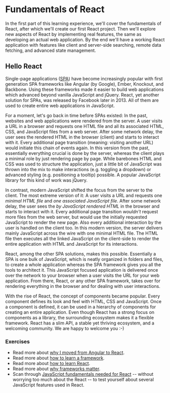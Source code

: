# Fundamentals of React

In the first part of this learning experience, we'll cover the fundamentals of React, after which we'll create our first React project. Then we'll explore new aspects of React by implementing real features, the same as developing an actual web application. By the end we'll have a working React application with features like client and server-side searching, remote data fetching, and advanced state management.

## Hello React

Single-page applications ([SPA](https://en.wikipedia.org/wiki/Single-page_application)) have become increasingly popular with first generation SPA frameworks like Angular (by Google), Ember, Knockout, and Backbone. Using these frameworks made it easier to build web applications which advanced beyond vanilla JavaScript and jQuery. React, yet another solution for SPAs, was released by Facebook later in 2013. All of them are used to create entire web applications in JavaScript.

For a moment, let's go back in time before SPAs existed: In the past, websites and web applications were rendered from the server. A user visits a URL in a browser and requests one HTML file and all its associated HTML, CSS, and JavaScript files from a web server. After some network delay, the user sees the rendered HTML in the browser (client) and starts to interact with it. Every additional page transition (meaning: visiting another URL) would initiate this chain of events again. In this version from the past, essentially everything crucial is done by the server, whereas the client plays a minimal role by just rendering page by page. While barebones HTML and CSS was used to structure the application, just a little bit of JavaScript was thrown into the mix to make interactions (e.g. toggling a dropdown) or advanced styling (e.g. positioning a tooltip) possible. A popular JavaScript library for this kind of work was jQuery.

In contrast, modern JavaScript shifted the focus from the server to the client. The most extreme version of it: A user visits a URL and requests one *minimal HTML file* and *one associated JavaScript file*. After some network delay, the user sees the *by JavaScript rendered HTML* in the browser and starts to interact with it. Every additional page transition *wouldn't* request more files from the web server, but would use the initially requested JavaScript to render the new page. Also every additional interaction by the user is handled on the client too. In this modern version, the server delivers mainly JavaScript across the wire with one minimal HTML file. The HTML file then executes all the linked JavaScript on the client-side to render the entire application with HTML and JavaScript for its interactions.

React, among the other SPA solutions, makes this possible. Essentially a SPA is one bulk of JavaScript, which is neatly organized in folders and files, to create a whole application whereas the SPA framework gives you all the tools to architect it. This JavaScript focused application is delivered once over the network to your browser when a user visits the URL for your web application. From there, React, or any other SPA framework, takes over for rendering everything in the browser and for dealing with user interactions.

With the rise of React, the concept of components became popular. Every component defines its look and feel with HTML, CSS and JavaScript. Once a component is defined, it can be used in a hierarchy of components for creating an entire application. Even though React has a strong focus on components as a library, the surrounding ecosystem makes it a flexible framework. React has a slim API, a stable yet thriving ecosystem, and a welcoming community. We are happy to welcome you :-)

### Exercises

* Read more about [why I moved from Angular to React](https://www.robinwieruch.de/reasons-why-i-moved-from-angular-to-react/).
* Read more about [how to learn a framework](https://www.robinwieruch.de/how-to-learn-framework/).
* Read more about [how to learn React](https://www.robinwieruch.de/learn-react-js).
* Read more about [why frameworks matter](https://www.robinwieruch.de/why-frameworks-matter).
* Scan through [JavaScript fundamentals needed for React](https://www.robinwieruch.de/javascript-fundamentals-react-requirements) -- without worrying too much about the React -- to test yourself about several JavaScript features used in React.
